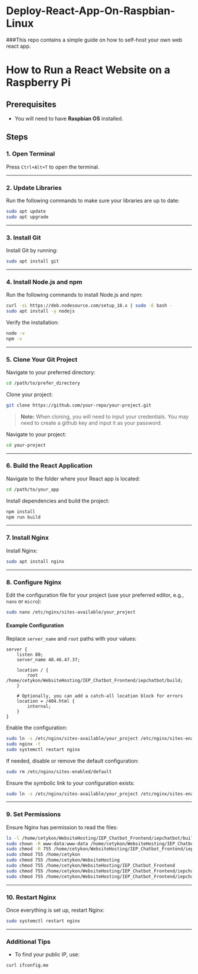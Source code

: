 # Deploy-React-App-On-Raspbian-Linux
###This repo contains a simple guide on how to self-host your own web react app.


# How to Run a React Website on a Raspberry Pi

## Prerequisites
- You will need to have **Raspbian OS** installed.


## Steps

### 1. Open Terminal
Press `Ctrl+Alt+T` to open the terminal.

---

### 2. Update Libraries
Run the following commands to make sure your libraries are up to date:
```bash
sudo apt update
sudo apt upgrade
```

---

### 3. Install Git
Install Git by running:
```bash
sudo apt install git
```

---

### 4. Install Node.js and npm
Run the following commands to install Node.js and npm:
```bash
curl -sL https://deb.nodesource.com/setup_18.x | sudo -E bash -
sudo apt install -y nodejs
```

Verify the installation:
```bash
node -v
npm -v
```

---

### 5. Clone Your Git Project
Navigate to your preferred directory:
```bash
cd /path/to/prefer_directory
```

Clone your project:
```bash
git clone https://github.com/your-repo/your-project.git
```
> **Note:** When cloning, you will need to input your credentials. You may need to create a github key and input it as your password.

Navigate to your project:
```bash
cd your-project
```

---

### 6. Build the React Application
Navigate to the folder where your React app is located:
```bash
cd /path/to/your_app
```

Install dependencies and build the project:
```bash
npm install
npm run build
```

---

### 7. Install Nginx
Install Nginx:
```bash
sudo apt install nginx
```

---

### 8. Configure Nginx
Edit the configuration file for your project (use your preferred editor, e.g., `nano` or `micro`):
```bash
sudo nano /etc/nginx/sites-available/your_project
```

#### Example Configuration
Replace `server_name` and `root` paths with your values:
```nginx
server {
    listen 80;
    server_name 48.46.47.37;

    location / {
        root /home/cetykon/WebsiteHosting/IEP_Chatbot_Frontend/iepchatbot/build;
    }

    # Optionally, you can add a catch-all location block for errors
    location = /404.html {
        internal;
    }
}
```

Enable the configuration:
```bash
sudo ln -s /etc/nginx/sites-available/your_project /etc/nginx/sites-enabled/
sudo nginx -t
sudo systemctl restart nginx
```

If needed, disable or remove the default configuration:
```bash
sudo rm /etc/nginx/sites-enabled/default
```

Ensure the symbolic link to your configuration exists:
```bash
sudo ln -s /etc/nginx/sites-available/your_project /etc/nginx/sites-enabled/
```

---

### 9. Set Permissions
Ensure Nginx has permission to read the files:
```bash
ls -l /home/cetykon/WebsiteHosting/IEP_Chatbot_Frontend/iepchatbot/build/index.html
sudo chown -R www-data:www-data /home/cetykon/WebsiteHosting/IEP_Chatbot_Frontend/iepchatbot/build
sudo chmod -R 755 /home/cetykon/WebsiteHosting/IEP_Chatbot_Frontend/iepchatbot/build
sudo chmod 755 /home/cetykon
sudo chmod 755 /home/cetykon/WebsiteHosting
sudo chmod 755 /home/cetykon/WebsiteHosting/IEP_Chatbot_Frontend
sudo chmod 755 /home/cetykon/WebsiteHosting/IEP_Chatbot_Frontend/iepchatbot
sudo chmod 755 /home/cetykon/WebsiteHosting/IEP_Chatbot_Frontend/iepchatbot/build
```

---

### 10. Restart Nginx
Once everything is set up, restart Nginx:
```bash
sudo systemctl restart nginx
```

---

### Additional Tips
- To find your public IP, use:
```bash
curl ifconfig.me
```

